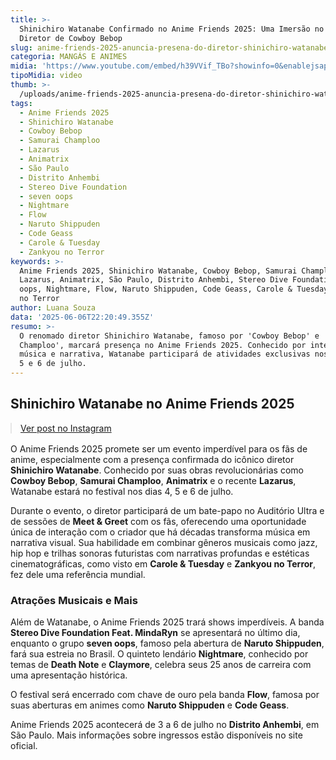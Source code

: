 ```yaml
---
title: >-
  Shinichiro Watanabe Confirmado no Anime Friends 2025: Uma Imersão no Mundo do
  Diretor de Cowboy Bebop
slug: anime-friends-2025-anuncia-presena-do-diretor-shinichiro-watanabe
categoria: MANGÁS E ANIMES
midia: 'https://www.youtube.com/embed/h39VVif_TBo?showinfo=0&enablejsapi=1'
tipoMidia: video
thumb: >-
  /uploads/anime-friends-2025-anuncia-presena-do-diretor-shinichiro-watanabe-thumb.png
tags:
  - Anime Friends 2025
  - Shinichiro Watanabe
  - Cowboy Bebop
  - Samurai Champloo
  - Lazarus
  - Animatrix
  - São Paulo
  - Distrito Anhembi
  - Stereo Dive Foundation
  - seven oops
  - Nightmare
  - Flow
  - Naruto Shippuden
  - Code Geass
  - Carole & Tuesday
  - Zankyou no Terror
keywords: >-
  Anime Friends 2025, Shinichiro Watanabe, Cowboy Bebop, Samurai Champloo,
  Lazarus, Animatrix, São Paulo, Distrito Anhembi, Stereo Dive Foundation, seven
  oops, Nightmare, Flow, Naruto Shippuden, Code Geass, Carole & Tuesday, Zankyou
  no Terror
author: Luana Souza
data: '2025-06-06T22:20:49.355Z'
resumo: >-
  O renomado diretor Shinichiro Watanabe, famoso por 'Cowboy Bebop' e 'Samurai
  Champloo', marcará presença no Anime Friends 2025. Conhecido por integrar
  música e narrativa, Watanabe participará de atividades exclusivas nos dias 4,
  5 e 6 de julho.
---
```


## Shinichiro Watanabe no Anime Friends 2025

<blockquote class="instagram-media" data-instgrm-permalink="https://www.instagram.com/p/DKk0fmByKpL/" data-instgrm-version="14" style="width:100%; max-width:540px; margin:1rem auto;"><a href="https://www.instagram.com/p/DKk0fmByKpL/">Ver post no Instagram</a></blockquote>

O Anime Friends 2025 promete ser um evento imperdível para os fãs de anime, especialmente com a presença confirmada do icônico diretor **Shinichiro Watanabe**. Conhecido por suas obras revolucionárias como **Cowboy Bebop**, **Samurai Champloo**, **Animatrix** e o recente **Lazarus**, Watanabe estará no festival nos dias 4, 5 e 6 de julho.

Durante o evento, o diretor participará de um bate-papo no Auditório Ultra e de sessões de **Meet & Greet** com os fãs, oferecendo uma oportunidade única de interação com o criador que há décadas transforma música em narrativa visual. Sua habilidade em combinar gêneros musicais como jazz, hip hop e trilhas sonoras futuristas com narrativas profundas e estéticas cinematográficas, como visto em **Carole & Tuesday** e **Zankyou no Terror**, fez dele uma referência mundial.

### Atrações Musicais e Mais

Além de Watanabe, o Anime Friends 2025 trará shows imperdíveis. A banda **Stereo Dive Foundation Feat. MindaRyn** se apresentará no último dia, enquanto o grupo **seven oops**, famoso pela abertura de **Naruto Shippuden**, fará sua estreia no Brasil. O quinteto lendário **Nightmare**, conhecido por temas de **Death Note** e **Claymore**, celebra seus 25 anos de carreira com uma apresentação histórica.

O festival será encerrado com chave de ouro pela banda **Flow**, famosa por suas aberturas em animes como **Naruto Shippuden** e **Code Geass**.

Anime Friends 2025 acontecerá de 3 a 6 de julho no **Distrito Anhembi**, em São Paulo. Mais informações sobre ingressos estão disponíveis no site oficial.
